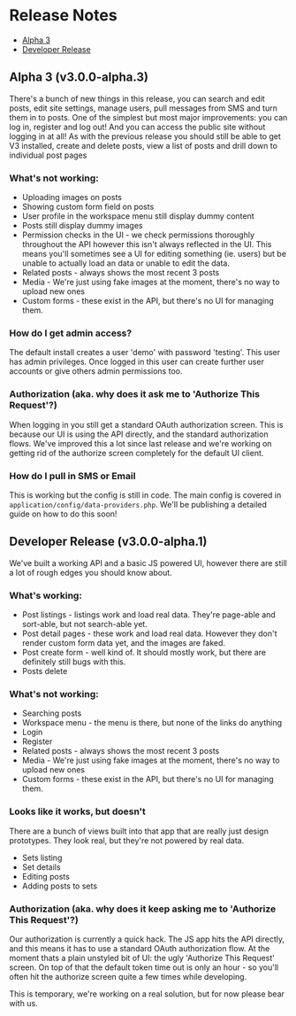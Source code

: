 # Release Notes

* [Alpha 3](#alpha-3-v300-alpha3)
* [Developer Release](#developer-release-v300-alpha1)

## Alpha 3 (v3.0.0-alpha.3)

There's a bunch of new things in this release, you can search and edit posts,
edit site settings, manage users, pull messages from SMS and turn them in to
posts. One of the simplest but most major improvements: you can log in,
register and log out! And you can access the public site without logging in at
all! As with the previous release you should still be able to get V3
installed, create and delete posts, view a list of posts and drill down to
individual post pages

### What's not working:
* Uploading images on posts
* Showing custom form field on posts
* User profile in the workspace menu still display dummy content
* Posts still display dummy images
* Permission checks in the UI - we check permissions thoroughly throughout the
API however this isn't always reflected in the UI. This means you'll sometimes
see a UI for editing something (ie. users) but be unable to actually  load an
data or unable to edit the data.
* Related posts - always shows the most recent 3 posts
* Media - We're just using fake images at the moment, there's no way to upload
new ones
* Custom forms - these exist in the API, but there's no UI for managing them.

### How do I get admin access?

The default install creates a user 'demo' with password 'testing'. This user
has admin privileges. Once logged in this user can create further user
accounts or give others admin permissions too.

### Authorization (aka. why does it ask me to 'Authorize This Request'?)

When logging in you still get a standard OAuth authorization screen. This is
because our UI is using the API directly, and the standard authorization
flows. We've improved this a lot since last release and we're working on
getting rid of the authorize screen completely for the default UI client.

### How do I pull in SMS or Email

This is working but the config is still in code. The main config is covered in
```application/config/data-providers.php```. We'll be publishing a detailed
guide on how to do this soon!

## Developer Release (v3.0.0-alpha.1)

We've built a working API and a basic JS powered UI, however there are still a lot of rough edges you should know about.

### What's working:

* Post listings - listings work and load real data. They're page-able and sort-able, but not search-able yet.
* Post detail pages - these work and load real data. However they don't render custom form data yet, and the images are faked.
* Post create form - well kind of. It should mostly work, but there are definitely still bugs with this.
* Posts delete

### What's not working:

* Searching posts
* Workspace menu - the menu is there, but none of the links do anything
* Login
* Register
* Related posts - always shows the most recent 3 posts
* Media - We're just using fake images at the moment, there's no way to upload new ones
* Custom forms - these exist in the API, but there's no UI for managing them.

### Looks like it works, but doesn't

There are a bunch of views built into that app that are really just design prototypes. They look real, but they're not powered by real data.

* Sets listing
* Set details
* Editing posts
* Adding posts to sets

### Authorization (aka. why does it keep asking me to 'Authorize This Request'?)

Our authorization is currently a quick hack. The JS app hits the API directly, and this means it has to use a standard OAuth authorization flow. At the moment thats a plain unstyled bit of UI: the ugly 'Authorize This Request' screen. On top of that the default token time out is only an hour - so you'll often hit the authorize screen quite a few times while developing.

This is temporary, we're working on a real solution, but for now please bear with us.